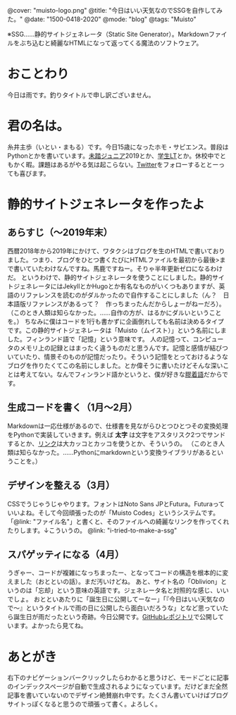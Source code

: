 @cover: "muisto-logo.png"
@title: "今日はいい天気なのでSSGを自作してみた。"
@date: "1500-0418-2020"
@mode: "blog"
@tags: "Muisto"

※SSG……静的サイトジェネレータ（Static Site Generator）。Markdownファイルをぶち込むと綺麗なHTMLになって返ってくる魔法のソフトウェア。
# おことわり
今日は雨です。釣りタイトルで申し訳ございません。

# 君の名は。
糸井主歩（いとい・まもる）です。今日15歳になったホモ・サピエンス。普段はPythonとかを書いています。[未踏ジュニア](https://jr.mitou.org/)2019とか、[学生LT](https://student-lt.tech/)とか。休校中でともかく暇。課題はあるがやる気は起こらない。[Twitter](https://twitter.com/MmoaruItoi)をフォローするととーっても喜びます。

# 静的サイトジェネレータを作ったよ
## あらすじ（〜2019年末）
西暦2018年から2019年にかけて、ワタクシはブログを生のHTMLで書いておりました。つまり、ブログをひとつ書くたびにHTMLファイルを最初から最後>まで書いていたわけなんですね。馬鹿ですねー。そりゃ半年更新ゼロになるわけだ。
というわけで、静的サイトジェネレータを使うことにしました。静的サイトジェネレータにはJekyllとかHugoとか有名なものがいくつもありますが、英語のリファレンスを読むのがダルかったので自作することにしました（ん？　日本語版リファレンスがあるって？　作っちまったんだからしょーがねーだろ）。
（このとき人類は知らなかった。……自作の方が、はるかにダルいということを。）
ちなみに僕はコードを1行も書かずに企画倒れしても名前は決めるタイプです。この静的サイトジェネレータは「Muisto（ムイスト）」という名前にしました。フィンランド語で「記憶」という意味です。
人の記憶って、コンピュータのメモリ上の記録とはまったく違うものだと思うんです。記憶と感情が結びついていたり、情景そのものが記憶だったり。そういう記憶をとっておけるようなブログを作りたくてこの名前にしました。とか偉そうに書いたけどそんな深いことは考えてない。なんでフィンランド語かというと、僕が好きな[膠着語](https://ja.wikipedia.org/wiki/膠着語)だからです。
## 生成コードを書く（1月〜2月）
Markdownは一応仕様があるので、仕様書を見ながらひとつひとつその変換処理をPythonで実装していきます。例えば **太字** は文字をアスタリスク2つでサンドするとか、[リンク](https://i.pinimg.com/600x315/bc/11/47/bc11476d486532cea87974cf0e42f119.jpg)は大カッコとカッコを使うとか、そういうの。
（このとき人類は知らなかった。……Pythonにmarkdownという変換ライブラリがあるということを。）
## デザインを整える（3月）
CSSでうじゃうじゃやります。フォントはNoto Sans JPとFutura。Futuraっていいよね。そして今回頑張ったのが「Muisto Codes」というシステムです。「@link: "ファイル名"」と書くと、そのファイルへの綺麗なリンクを作ってくれたりします。↓こういうの。
@link: "i-tried-to-make-a-ssg"
## スパゲッティになる（4月）
うぎゃー、コードが複雑になっちまったー、となってコードの構造を根本的に変えました（おとといの話）。まだ汚いけどね。
あと、サイト名の「Oblivion」というのは「忘却」という意味の英語です。ジェネレータ名と対照的な感じ、いいでしょ。
おとといあたりに「誕生日に公開してーなー」「『今日はいい天気なので〜』というタイトルで雨の日に公開したら面白いだろうな」となど思っていたら誕生日が雨だったという奇跡。今日公開です。[GitHubレポジトリ](https://github.com/mamoruitoi/muisto)で公開しています。よかったら見てね。

# あとがき
右下のナビゲーションバークリックしたらわかると思うけど、モードごとに記事のインデックスページが自動で生成されるようになっています。だけどまだ全然記事を書いていないのでデザイン絶賛崩れ中です。たくさん書いていけばブログサイトっぽくなると思うので頑張って書く。よろしく。
